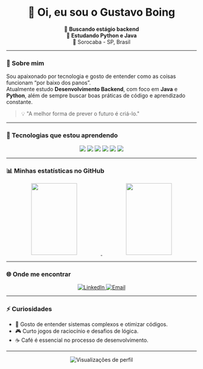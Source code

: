 <h1 align="center">👋 Oi, eu sou o Gustavo Boing</h1>

<p align="center">
  🎯 <strong>Buscando estágio backend</strong><br>
  🌱 <strong>Estudando Python e Java</strong><br>
  📍 Sorocaba - SP, Brasil
</p>

---

### 🚀 Sobre mim
Sou apaixonado por tecnologia e gosto de entender como as coisas funcionam “por baixo dos panos”.  
Atualmente estudo **Desenvolvimento Backend**, com foco em **Java** e **Python**, além de sempre buscar boas práticas de código e aprendizado constante.

> 💡 "A melhor forma de prever o futuro é criá-lo."  

---

### 🧠 Tecnologias que estou aprendendo
<div align="center">
  <img src="https://img.shields.io/badge/Python-3776AB?style=for-the-badge&logo=python&logoColor=white">
  <img src="https://img.shields.io/badge/Java-ED8B00?style=for-the-badge&logo=openjdk&logoColor=white">
  <img src="https://img.shields.io/badge/JavaScript-F7DF1E?style=for-the-badge&logo=javascript&logoColor=black">
  <img src="https://img.shields.io/badge/TypeScript-007ACC?style=for-the-badge&logo=typescript&logoColor=white">
  <img src="https://img.shields.io/badge/HTML5-E34F26?style=for-the-badge&logo=html5&logoColor=white">
  <img src="https://img.shields.io/badge/CSS3-1572B6?style=for-the-badge&logo=css3&logoColor=white">
</div>

---

### 📊 Minhas estatísticas no GitHub
<div align="center">
  <a href="https://github.com/GustavoBoing">
    <img height="190em" width="49%" src="https://github-readme-stats.vercel.app/api?username=gustavoboing&show_icons=true&theme=dark&include_all_commits=true&count_private=true&cache_seconds=1800"/>
    <img height="190em" width="49%" src="https://github-readme-stats.vercel.app/api/top-langs/?username=gustavoboing&layout=compact&langs_count=7&theme=dark&cache_seconds=1800"/>
  </a>
</div>

---

### 🌐 Onde me encontrar
<div align="center">
  <a href="https://www.linkedin.com/in/gustavo-boing-72a103272/" target="_blank">
    <img src="https://img.shields.io/badge/LinkedIn-0A66C2?style=for-the-badge&logo=linkedin&logoColor=white" alt="LinkedIn">
  </a>
  <a href="mailto:gustavoboing15@gmail.com">
    <img src="https://img.shields.io/badge/Gmail-D14836?style=for-the-badge&logo=gmail&logoColor=white" alt="Email">
  </a>
</div>

---

### ⚡ Curiosidades
- 💬 Gosto de entender sistemas complexos e otimizar códigos.  
- 🎮 Curto jogos de raciocínio e desafios de lógica.  
- ☕ Café é essencial no processo de desenvolvimento.  

---

<p align="center">
  <img src="https://komarev.com/ghpvc/?username=gustavoboing&color=blueviolet&style=flat-square" alt="Visualizações de perfil"/>
</p>
